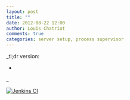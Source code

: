 ```yaml
---
layout: post
title: ""
date: 2012-08-22 12:00
author: Louis Chatriot
comments: true
categories: server setup, process supervisor
---
```



_tl;dr version:  

* 

_


<a href="http://upstart.ubuntu.com/" target="_blank"><img alt="Jenkins CI" src="http://upstart.ubuntu.com/img/upstart80.png"></a>


